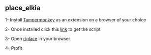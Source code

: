 ## place_elkia
1- Install [Tampermonkey](https://www.tampermonkey.net/) as an extension on a browser of your choice

2- Once installed click this [link](https://github.com/elkiaclub/place_elkia/raw/master/overlay.user.js) to get the script

3- Open [r/place](https://www.reddit.com/r/place/) in your browser

4- Profit
